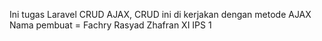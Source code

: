 Ini tugas Laravel CRUD AJAX, CRUD ini di kerjakan dengan metode AJAX
Nama pembuat = Fachry Rasyad Zhafran XI IPS 1
